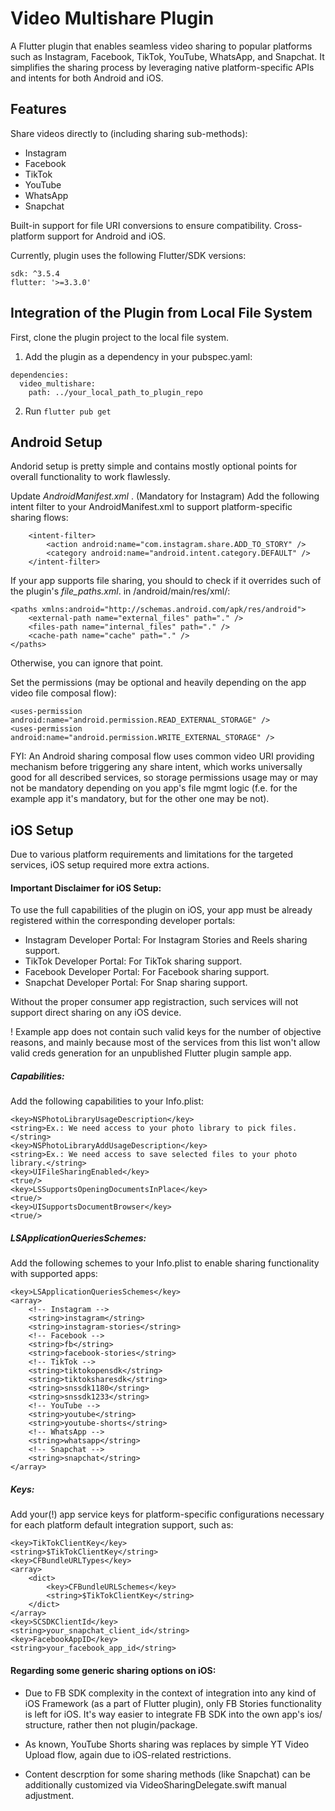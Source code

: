 # Video Multishare Plugin
A Flutter plugin that enables seamless video sharing to popular platforms such as Instagram, Facebook, TikTok, YouTube, WhatsApp, and Snapchat. It simplifies the sharing process by leveraging native platform-specific APIs and intents for both Android and iOS.

## Features
Share videos directly to (including sharing sub-methods):
- Instagram
- Facebook
- TikTok
- YouTube
- WhatsApp
- Snapchat

Built-in support for file URI conversions to ensure compatibility.
Cross-platform support for Android and iOS.

Currently, plugin uses the following Flutter/SDK versions:
```
sdk: ^3.5.4
flutter: '>=3.3.0'
```

## Integration of the Plugin from Local File System

First, clone the plugin project to the local file system.

1. Add the plugin as a dependency in your pubspec.yaml:
```
dependencies:
  video_multishare:
    path: ../your_local_path_to_plugin_repo
```

2. Run ```flutter pub get```


## Android Setup
Andorid setup is pretty simple and contains mostly optional points for overall functionality to work flawlessly.

Update *AndroidManifest.xml* .
(Mandatory for Instagram) Add the following intent filter to your AndroidManifest.xml to support platform-specific sharing flows:

```
    <intent-filter>
        <action android:name="com.instagram.share.ADD_TO_STORY" />
        <category android:name="android.intent.category.DEFAULT" />
    </intent-filter>
```

If your app supports file sharing, you should to check if it overrides such of the plugin's *file_paths.xml*.  in /android/main/res/xml/:
```
<paths xmlns:android="http://schemas.android.com/apk/res/android">
    <external-path name="external_files" path="." />
    <files-path name="internal_files" path="." />
    <cache-path name="cache" path="." />
</paths>
```
Otherwise, you can ignore that point.

Set the permissions (may be optional and heavily depending on the app video file composal flow):
```
<uses-permission android:name="android.permission.READ_EXTERNAL_STORAGE" />
<uses-permission android:name="android.permission.WRITE_EXTERNAL_STORAGE" />
```
FYI: An Android sharing composal flow uses common video URI providing mechanism before triggering any share intent, which works universally good for all described services, so storage permissions usage may or may not be mandatory depending on you app's file mgmt logic (f.e. for the example app it's mandatory, but for the other one may be not).

## iOS Setup

Due to various platform requirements and limitations for the targeted services, iOS setup required more extra actions.

#### Important Disclaimer for iOS Setup:
To use the full capabilities of the plugin on iOS, your app must be already registered within the corresponding developer portals:

- Instagram Developer Portal: For Instagram Stories and Reels sharing support.
- TikTok Developer Portal: For TikTok sharing support.
- Facebook Developer Portal: For Facebook sharing support.
- Snapchat Developer Portal: For Snap sharing support.

Without the proper consumer app registraction, such services will not support direct sharing on any iOS device.

! Example app does not contain such valid keys for the number of objective reasons, and mainly because most of the services from this list won't allow valid creds generation for an unpublished Flutter plugin sample app.

##### Capabilities:
Add the following capabilities to your Info.plist:

```
<key>NSPhotoLibraryUsageDescription</key>
<string>Ex.: We need access to your photo library to pick files.</string>
<key>NSPhotoLibraryAddUsageDescription</key>
<string>Ex.: We need access to save selected files to your photo library.</string>
<key>UIFileSharingEnabled</key>
<true/>
<key>LSSupportsOpeningDocumentsInPlace</key>
<true/>
<key>UISupportsDocumentBrowser</key>
<true/>
```

##### LSApplicationQueriesSchemes:
Add the following schemes to your Info.plist to enable sharing functionality with supported apps:

```
<key>LSApplicationQueriesSchemes</key>
<array>
    <!-- Instagram -->
    <string>instagram</string>
    <string>instagram-stories</string>
    <!-- Facebook -->
    <string>fb</string>
    <string>facebook-stories</string>
    <!-- TikTok -->
    <string>tiktokopensdk</string>
    <string>tiktoksharesdk</string>
    <string>snssdk1180</string>
    <string>snssdk1233</string>
    <!-- YouTube -->
    <string>youtube</string>
    <string>youtube-shorts</string>
    <!-- WhatsApp -->
    <string>whatsapp</string>
    <!-- Snapchat -->
    <string>snapchat</string>
</array>

```

##### Keys:
Add your(!) app service keys for platform-specific configurations necessary for each platform default integration support, such as:

```
<key>TikTokClientKey</key>
<string>$TikTokClientKey</string>
<key>CFBundleURLTypes</key>
<array>
    <dict>
        <key>CFBundleURLSchemes</key>
        <string>$TikTokClientKey</string>
    </dict>
</array>
<key>SCSDKClientId</key>
<string>your_snapchat_client_id</string>
<key>FacebookAppID</key>
<string>your_facebook_app_id</string>
```

#### Regarding some generic sharing options on iOS:

- Due to FB SDK complexity in the context of integration into any kind of iOS Framework (as a part of Flutter plugin), only FB Stories functionality is left for iOS. It's way easier to integrate FB SDK into the own app's ios/ structure, rather then not plugin/package.

- As known, YouTube Shorts sharing was replaces by simple YT Video Upload flow, again due to iOS-related restrictions.

- Content descrption for some sharing methods (like Snapchat) can be additionally customized via VideoSharingDelegate.swift manual adjustment.

